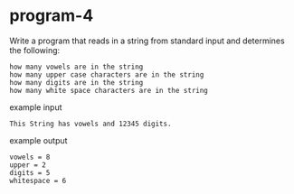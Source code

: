 # program-4
Write a program that reads in a string from standard input and determines the following:
```
how many vowels are in the string
how many upper case characters are in the string
how many digits are in the string
how many white space characters are in the string
```

example input

```
This String has vowels and 12345 digits. 
```

example output

```
vowels = 8
upper = 2
digits = 5
whitespace = 6
```
